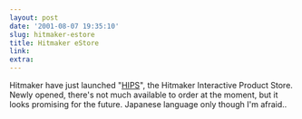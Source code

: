 ```yaml
---
layout: post
date: '2001-08-07 19:35:10'
slug: hitmaker-estore
title: Hitmaker eStore
link: 
extra: 
---
```


Hitmaker have just launched "[HIPS](http://www.d-direct.ne.jp/shop/pc/hips/home.asp)", the Hitmaker Interactive Product Store. Newly opened, there's not much available to order at the moment, but it looks promising for the future. Japanese language only though I'm afraid..